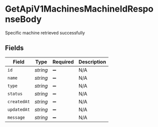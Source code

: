 # GetApiV1MachinesMachineIdResponseBody

Specific machine retrieved successfully


## Fields

| Field              | Type               | Required           | Description        |
| ------------------ | ------------------ | ------------------ | ------------------ |
| `id`               | *string*           | :heavy_minus_sign: | N/A                |
| `name`             | *string*           | :heavy_minus_sign: | N/A                |
| `type`             | *string*           | :heavy_minus_sign: | N/A                |
| `status`           | *string*           | :heavy_minus_sign: | N/A                |
| `createdAt`        | *string*           | :heavy_minus_sign: | N/A                |
| `updatedAt`        | *string*           | :heavy_minus_sign: | N/A                |
| `message`          | *string*           | :heavy_minus_sign: | N/A                |